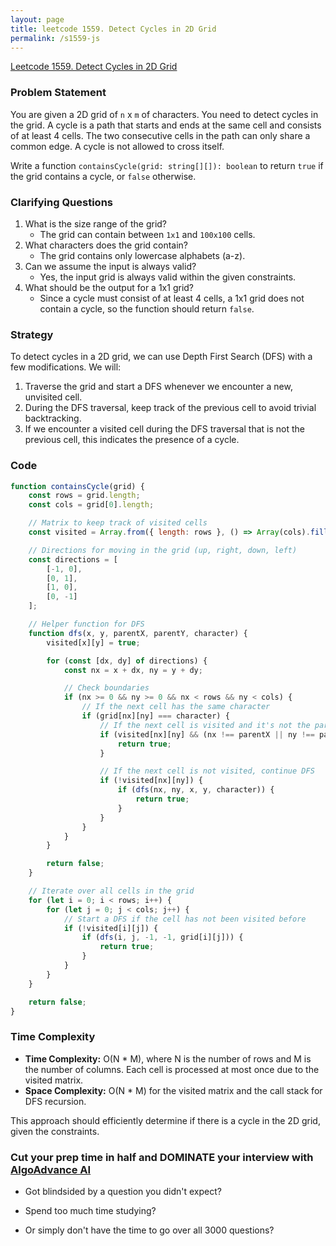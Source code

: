 ```yaml
---
layout: page
title: leetcode 1559. Detect Cycles in 2D Grid
permalink: /s1559-js
---
```

[Leetcode 1559. Detect Cycles in 2D Grid](https://algoadvance.github.io/algoadvance/l1559)
### Problem Statement

You are given a 2D grid of `n` x `m` of characters. You need to detect cycles in the grid. A cycle is a path that starts and ends at the same cell and consists of at least 4 cells. The two consecutive cells in the path can only share a common edge. A cycle is not allowed to cross itself.

Write a function `containsCycle(grid: string[][]): boolean` to return `true` if the grid contains a cycle, or `false` otherwise.

### Clarifying Questions

1. What is the size range of the grid?
   - The grid can contain between `1x1` and `100x100` cells.
2. What characters does the grid contain?
   - The grid contains only lowercase alphabets (a-z).
3. Can we assume the input is always valid?
   - Yes, the input grid is always valid within the given constraints.
4. What should be the output for a 1x1 grid?
   - Since a cycle must consist of at least 4 cells, a 1x1 grid does not contain a cycle, so the function should return `false`.

### Strategy

To detect cycles in a 2D grid, we can use Depth First Search (DFS) with a few modifications. We will:

1. Traverse the grid and start a DFS whenever we encounter a new, unvisited cell.
2. During the DFS traversal, keep track of the previous cell to avoid trivial backtracking.
3. If we encounter a visited cell during the DFS traversal that is not the previous cell, this indicates the presence of a cycle.

### Code

```javascript
function containsCycle(grid) {
    const rows = grid.length;
    const cols = grid[0].length;

    // Matrix to keep track of visited cells
    const visited = Array.from({ length: rows }, () => Array(cols).fill(false));

    // Directions for moving in the grid (up, right, down, left)
    const directions = [
        [-1, 0],
        [0, 1],
        [1, 0],
        [0, -1]
    ];

    // Helper function for DFS
    function dfs(x, y, parentX, parentY, character) {
        visited[x][y] = true;

        for (const [dx, dy] of directions) {
            const nx = x + dx, ny = y + dy;

            // Check boundaries
            if (nx >= 0 && ny >= 0 && nx < rows && ny < cols) {
                // If the next cell has the same character
                if (grid[nx][ny] === character) {
                    // If the next cell is visited and it's not the parent, cycle detected
                    if (visited[nx][ny] && (nx !== parentX || ny !== parentY)) {
                        return true;
                    }

                    // If the next cell is not visited, continue DFS
                    if (!visited[nx][ny]) {
                        if (dfs(nx, ny, x, y, character)) {
                            return true;
                        }
                    }
                }
            }
        }

        return false;
    }

    // Iterate over all cells in the grid
    for (let i = 0; i < rows; i++) {
        for (let j = 0; j < cols; j++) {
            // Start a DFS if the cell has not been visited before
            if (!visited[i][j]) {
                if (dfs(i, j, -1, -1, grid[i][j])) {
                    return true;
                }
            }
        }
    }

    return false;
}
```

### Time Complexity

- **Time Complexity:** O(N * M), where N is the number of rows and M is the number of columns. Each cell is processed at most once due to the visited matrix.
- **Space Complexity:** O(N * M) for the visited matrix and the call stack for DFS recursion.

This approach should efficiently determine if there is a cycle in the 2D grid, given the constraints.


### Cut your prep time in half and DOMINATE your interview with [AlgoAdvance AI](https://algoAdvance.com)

- Got blindsided by a question you didn't expect?

- Spend too much time studying?

- Or simply don't have the time to go over all 3000 questions?

